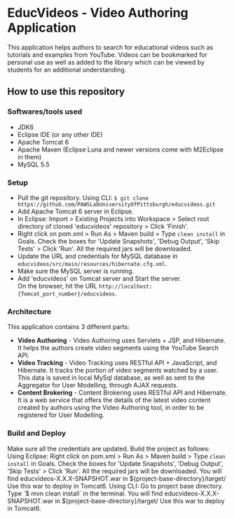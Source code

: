 # EducVideos - Video Authoring Application

This application helps authors to search for educational videos such as tutorials and examples from YouTube. Videos can be bookmarked for personal use as well as added to the library which can be viewed by students for an additional understanding.

## How to use this repository
### Softwares/tools used
* JDK6
* Eclipse IDE (or any other IDE)
* Apache Tomcat 6
* Apache Maven (Eclipse Luna and newer versions come with M2Eclipse in them)
* MySQL 5.5

### Setup
* Pull the git repository. Using CLI: 
`$ git clone https://github.com/PAWSLabUniversityOfPittsburgh/educvideos.git`
* Add Apache Tomcat 6 server in Eclipse.
* In Eclipse: Import > Existing Projects into Workspace > Select root directory of cloned 'educvideos' repository > Click 'Finish'.
* Right click on pom.xml > Run As > Maven build > Type `clean install` in Goals. Check the boxes for 'Update Snapshots', 'Debug Output', 'Skip Tests' > Click 'Run'. All the required jars will be downloaded.
* Update the URL and credentials for MySQL database in `educvideos/src/main/resources/hibernate.cfg.xml`.
* Make sure the MySQL server is running.
* Add 'educvideos' on Tomcat server and Start the server.   
On the browser, hit the URL `http://localhost:{Tomcat_port_number}/educvideos`.

### Architecture
This application contains 3 different parts:
* **Video Authoring** - Video Authoring uses Servlets + JSP, and Hibernate. It helps the authors create video segments using the YouTube Search API.
* **Video Tracking** - Video Tracking uses RESTful API + JavaScript, and Hibernate. It tracks the portion of video segments watched by a user. This data is saved in local MySql database, as well as sent to the Aggregator for User Modelling, through AJAX requests.
* **Content Brokering** - Content Brokering uses RESTful API and Hibernate. It is a web service that offers the details of the latest video content created by authors using the Video Authoring tool, in order to be registered for User Modelling.


### Build and Deploy   
Make sure all the credentials are updated. Build the project as follows:
Using Eclipse:
Right click on pom.xml > Run As > Maven build > Type `clean install` in Goals. Check the boxes for 'Update Snapshots', 'Debug Output', 'Skip Tests' > Click 'Run'. All the required jars will be downloaded. You will find educvideos-X.X.X-SNAPSHOT.war in ${project-base-directory}/target/
Use this war to deploy in Tomcat6.
Using CLI:
Go to project base directory. Type `$ mvn clean install` in the terminal. You will find educvideos-X.X.X-SNAPSHOT.war in ${project-base-directory}/target/
Use this war to deploy in Tomcat6.
